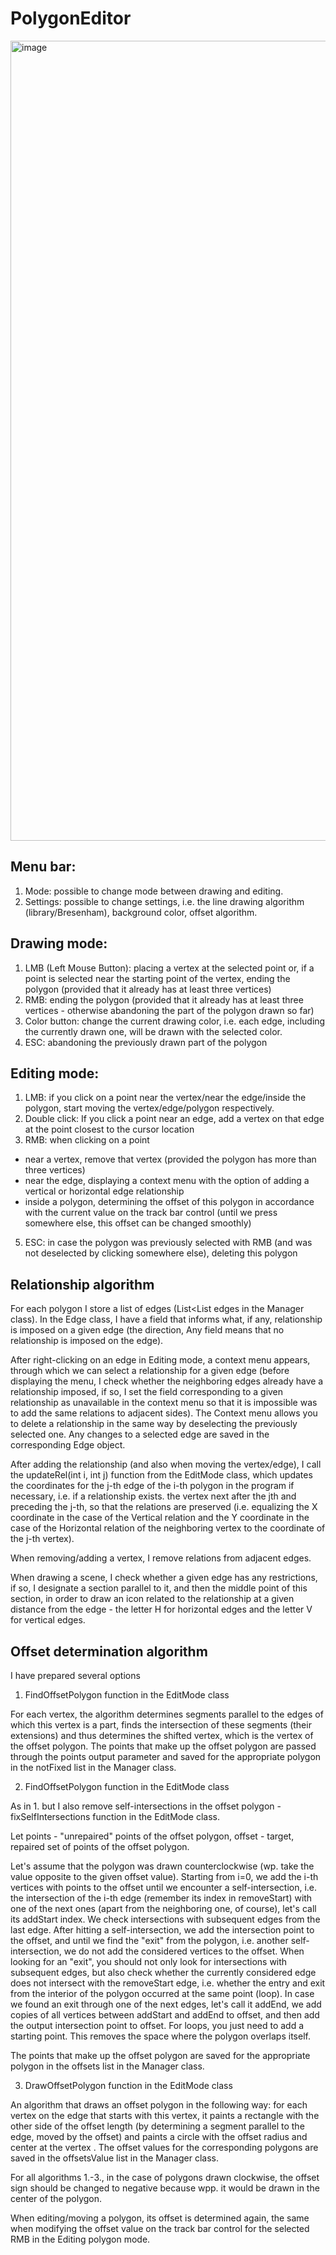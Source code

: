 # PolygonEditor

<img width="1280" alt="image" src="https://github.com/werag55/PolygonEditor/assets/147431062/7f291c15-7ab5-4304-b7ac-419bb2a08bb1">

## Menu bar:
1) Mode: possible to change mode between drawing and editing.
2) Settings: possible to change settings, i.e. the line drawing algorithm (library/Bresenham), background color, offset algorithm.

## Drawing mode:
1) LMB (Left Mouse Button): placing a vertex at the selected point or, if a point is selected near the starting point of the vertex, ending the polygon (provided that it already has at least three vertices)
2) RMB: ending the polygon (provided that it already has at least three vertices - otherwise abandoning the part of the polygon drawn so far)
3) Color button: change the current drawing color, i.e. each edge, including the currently drawn one, will be drawn with the selected color.
4) ESC: abandoning the previously drawn part of the polygon

## Editing mode:
1) LMB: if you click on a point near the vertex/near the edge/inside the polygon, start moving the vertex/edge/polygon respectively.
2) Double click: If you click a point near an edge, add a vertex on that edge at the point closest to the cursor location
3) RMB: when clicking on a point
- near a vertex, remove that vertex (provided the polygon has more than three vertices)
- near the edge, displaying a context menu with the option of adding a vertical or horizontal edge relationship
- inside a polygon, determining the offset of this polygon in accordance with the current value on the track bar control (until we press somewhere else, this offset can be changed smoothly)
5) ESC: in case the polygon was previously selected with RMB (and was not deselected by clicking somewhere else), deleting this polygon

## Relationship algorithm

For each polygon I store a list of edges (List<List<Edge> edges in the Manager class). In the Edge class, I have a field that informs what, if any, relationship is imposed on a given edge (the direction, Any field means that no 
relationship is imposed on the edge).

After right-clicking on an edge in Editing mode, a context menu appears, through which we can select a relationship for a given edge (before displaying the menu, I check whether the neighboring edges already have a relationship imposed, 
if so, I set the field corresponding to a given relationship as unavailable in the context menu so that it is impossible was to add the same relations to adjacent sides). The Context menu allows you to delete a relationship in the same 
way by deselecting the previously selected one. Any changes to a selected edge are saved in the corresponding Edge object.

After adding the relationship (and also when moving the vertex/edge), I call the updateRel(int i, int j) function from the EditMode class, which updates the coordinates for the j-th edge of the i-th polygon in the program if necessary, 
i.e. if a relationship exists. the vertex next after the jth and preceding the j-th, so that the relations are preserved (i.e. equalizing the X coordinate in the case of the Vertical relation and the Y coordinate in the case of the 
Horizontal relation of the neighboring vertex to the coordinate of the j-th vertex).

When removing/adding a vertex, I remove relations from adjacent edges.

When drawing a scene, I check whether a given edge has any restrictions, if so, I designate a section parallel to it, and then the middle point of this section, in order to draw an icon related to the relationship at a given distance 
from the edge - the letter H for horizontal edges and the letter V for vertical edges.

## Offset determination algorithm
I have prepared several options
1) FindOffsetPolygon function in the EditMode class

For each vertex, the algorithm determines segments parallel to the edges of which this vertex is a part, finds the intersection of these segments (their extensions) and thus determines the shifted vertex, which is the vertex of the offset 
polygon. The points that make up the offset polygon are passed through the points output parameter and saved for the appropriate polygon in the notFixed list in the Manager class.

2) FindOffsetPolygon function in the EditMode class

As in 1. but I also remove self-intersections in the offset polygon - fixSelfIntersections function in the EditMode class.

Let points - "unrepaired" points of the offset polygon, offset - target, repaired set of points of the offset polygon.

Let's assume that the polygon was drawn counterclockwise (wp. take the value opposite to the given offset value).
Starting from i=0, we add the i-th vertices with points to the offset until we encounter a self-intersection, i.e. the intersection of the i-th edge (remember its index in removeStart) with one of the next ones (apart from the neighboring 
one, of course), let's call its addStart index. We check intersections with subsequent edges from the last edge. After hitting a self-intersection, we add the intersection point to the offset, and until we find the "exit" from the polygon, 
i.e. another self-intersection, we do not add the considered vertices to the offset. When looking for an "exit", you should not only look for intersections with subsequent edges, but also check whether the currently considered edge does not 
intersect with the removeStart edge, i.e. whether the entry and exit from the interior of the polygon occurred at the same point (loop). In case we found an exit through one of the next edges, let's call it addEnd, we add copies of all 
vertices between addStart and addEnd to offset, and then add the output intersection point to offset. For loops, you just need to add a starting point. This removes the space where the polygon overlaps itself.

The points that make up the offset polygon are saved for the appropriate polygon in the offsets list in the Manager class.

3) DrawOffsetPolygon function in the EditMode class

An algorithm that draws an offset polygon in the following way: for each vertex on the edge that starts with this vertex, it paints a rectangle with the other side of the offset length (by determining a segment parallel to the edge, 
moved by the offset) and paints a circle with the offset radius and center at the vertex . The offset values for the corresponding polygons are saved in the offsetsValue list in the Manager class.

For all algorithms 1.-3., in the case of polygons drawn clockwise, the offset sign should be changed to negative because wpp. it would be drawn in the center of the polygon.

When editing/moving a polygon, its offset is determined again, the same when modifying the offset value on the track bar control for the selected RMB in the Editing polygon mode.
